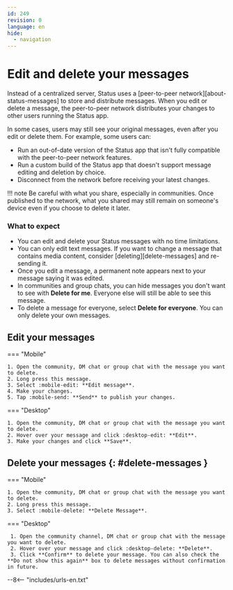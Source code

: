 ```yaml
---
id: 249
revision: 0
language: en
hide:
  - navigation
---
```


# Edit and delete your messages

Instead of a centralized server, Status uses a [peer-to-peer network][about-status-messages] to store and distribute messages. When you edit or delete a message, the peer-to-peer network distributes your changes to other users running the Status app.

In some cases, users may still see your original messages, even after you edit or delete them. For example, some users can:

- Run an out-of-date version of the Status app that isn't fully compatible with the peer-to-peer network features.
- Run a custom build of the Status app that doesn't support message editing and deletion by choice.
- Disconnect from the network before receiving your latest changes.

!!! note
    Be careful with what you share, especially in communities. Once published to the network, what you shared may still remain on someone's device even if you choose to delete it later.

### What to expect

- You can edit and delete your Status messages with no time limitations.
- You can only edit text messages. If you want to change a message that contains media content, consider [deleting][delete-messages] and re-sending it.
- Once you edit a message, a permanent note appears next to your message saying it was edited.
- In communities and group chats, you can hide messages you don't want to see with **Delete for me**. Everyone else will still be able to see this message.
- To delete a message for everyone, select **Delete for everyone**. You can only delete your own messages.

## Edit your messages

=== "Mobile"

    1. Open the community, DM chat or group chat with the message you want to delete.
    2. Long press this message.
    3. Select :mobile-edit: **Edit message**.
    4. Make your changes.
    5. Tap :mobile-send: **Send** to publish your changes.

=== "Desktop"

    1. Open the community, DM chat or group chat with the message you want to delete.
    2. Hover over your message and click :desktop-edit: **Edit**.
    3. Make your changes and click **Save**.

## Delete your messages {: #delete-messages }

=== "Mobile"

    1. Open the community, DM chat or group chat with the message you want to delete.
    2. Long press this message.
    3. Select :mobile-delete: **Delete Message**.

=== "Desktop"

     1. Open the community channel, DM chat or group chat with the message you want to delete.
     2. Hover over your message and click :desktop-delete: **Delete**.
     3. Click **Confirm** to delete your message. You can also check the **Do not show this again** box to delete messages without confirmation in future.

--8<-- "includes/urls-en.txt"
